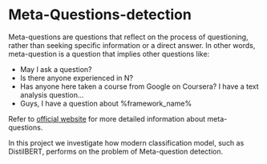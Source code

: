 # Meta-Questions-detection

Meta-questions are questions that reflect on the process of questioning, rather than seeking specific information or a direct answer. In other words, meta-question is a question that implies other questions like:

- May I ask a question?
- Is there anyone experienced in N?
- Has anyone here taken a course from Google on Coursera? I have a text analysis question...
- Guys, I have a question about %framework_name%

Refer to [official website](https://nometa.xyz) for more detailed information about meta-questions.

In this project we investigate how modern classification model, such as DistilBERT, performs on the problem of Meta-question detection.


